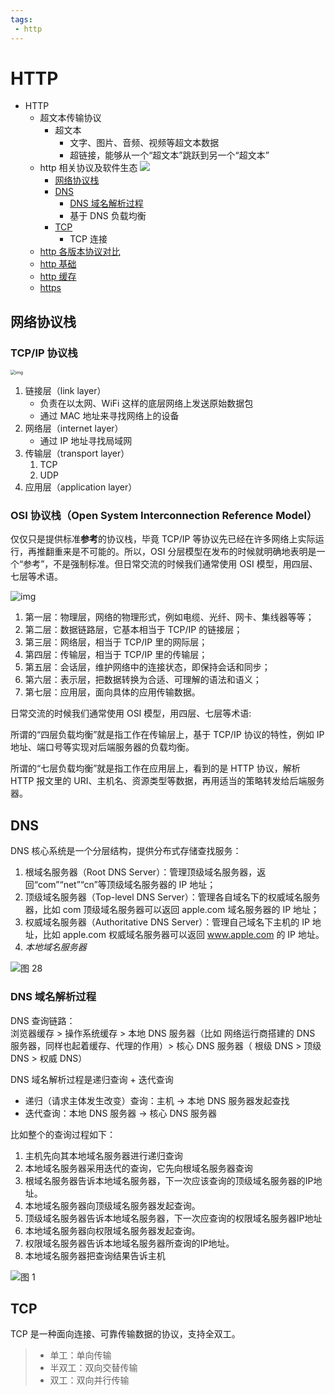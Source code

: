 ```yaml
---
tags:
 - http
---
```

# HTTP

- HTTP
  - 超文本传输协议
    - 超文本
      - 文字、图片、音频、视频等超文本数据
      - 超链接，能够从一个“超文本”跳跃到另一个“超文本”
  - http 相关协议及软件生态
    ![](./images/2781919e73f5d258ff1dc371af632acc.png)
    - [网络协议栈](#网络协议栈)
    - [DNS](#dns)
      - [DNS 域名解析过程](#dns-域名解析过程)
      - 基于 DNS 负载均衡
    - [TCP](#tcp)
      - TCP 连接
  - [http 各版本协议对比](./http%20各版本协议对比.md)
  - [http 基础](./前端必知的%20http%20基础.md)
  - [http 缓存](./http%20缓存.md)
  - [https](./https.md)

## 网络协议栈

### TCP/IP 协议栈

<img src="./images/2b8fee82b58cc8da88c74a33f2146703.png" alt="img" style="zoom: 50%;" />

1. 链接层（link layer）
   - 负责在以太网、WiFi 这样的底层网络上发送原始数据包
   - 通过 MAC 地址来寻找网络上的设备
2. 网络层（internet layer）
   - 通过 IP 地址寻找局域网
3. 传输层（transport layer）
   1. TCP
   2. UDP
4. 应用层（application layer）

### OSI 协议栈（Open System Interconnection Reference Model）

仅仅只是提供标准**参考**的协议栈，毕竟 TCP/IP 等协议先已经在许多网络上实际运行，再推翻重来是不可能的。所以，OSI 分层模型在发布的时候就明确地表明是一个“参考”，不是强制标准。但日常交流的时候我们通常使用 OSI 模型，用四层、七层等术语。

![img](./images/3abcf1462621ff86758a8d9571c07cdc.png)

1. 第一层：物理层，网络的物理形式，例如电缆、光纤、网卡、集线器等等；
2. 第二层：数据链路层，它基本相当于 TCP/IP 的链接层；
3. 第三层：网络层，相当于 TCP/IP 里的网际层；
4. 第四层：传输层，相当于 TCP/IP 里的传输层；
5. 第五层：会话层，维护网络中的连接状态，即保持会话和同步；
6. 第六层：表示层，把数据转换为合适、可理解的语法和语义；
7. 第七层：应用层，面向具体的应用传输数据。

日常交流的时候我们通常使用 OSI 模型，用四层、七层等术语:

所谓的“四层负载均衡”就是指工作在传输层上，基于 TCP/IP 协议的特性，例如 IP 地址、端口号等实现对后端服务器的负载均衡。

所谓的“七层负载均衡”就是指工作在应用层上，看到的是 HTTP 协议，解析 HTTP 报文里的 URI、主机名、资源类型等数据，再用适当的策略转发给后端服务器。

## DNS

DNS 核心系统是一个分层结构，提供分布式存储查找服务：

1. 根域名服务器（Root DNS Server）：管理顶级域名服务器，返回“com”“net”“cn”等顶级域名服务器的 IP 地址；
2. 顶级域名服务器（Top-level DNS Server）：管理各自域名下的权威域名服务器，比如 com 顶级域名服务器可以返回 apple.com 域名服务器的 IP 地址；
3. 权威域名服务器（Authoritative DNS Server）：管理自己域名下主机的 IP 地址，比如 apple.com 权威域名服务器可以返回 www.apple.com 的 IP 地址。
4. *本地域名服务器*

![图 28](./images/1645002988051.png)  

### DNS 域名解析过程

DNS 查询链路：  
浏览器缓存 > 操作系统缓存 > 本地 DNS 服务器（比如 网络运行商搭建的 DNS 服务器，同样也起着缓存、代理的作用）> 核心 DNS 服务器（ 根级 DNS > 顶级 DNS > 权威 DNS）

DNS 域名解析过程是递归查询 + 迭代查询

- 递归（请求主体发生改变）查询：主机 -> 本地 DNS 服务器发起查找
- 迭代查询：本地 DNS 服务器 -> 核心 DNS 服务器

比如整个的查询过程如下：

1. 主机先向其本地域名服务器进行递归查询
2. 本地域名服务器采用迭代的查询，它先向根域名服务器查询
3. 根域名服务器告诉本地域名服务器，下一次应该查询的顶级域名服务器的IP地址。
4. 本地域名服务器向顶级域名服务器发起查询。
5. 顶级域名服务器告诉本地域名服务器，下一次应查询的权限域名服务器IP地址
6. 本地域名服务器向权限域名服务器发起查询。
7. 权限域名服务器告诉本地域名服务器所查询的IP地址。
8. 本地域名服务器把查询结果告诉主机

![图 1](./images/1645023606416.png)  

## TCP

TCP 是一种面向连接、可靠传输数据的协议，支持全双工。

> - 单工：单向传输
> - 半双工：双向交替传输
> - 双工：双向并行传输